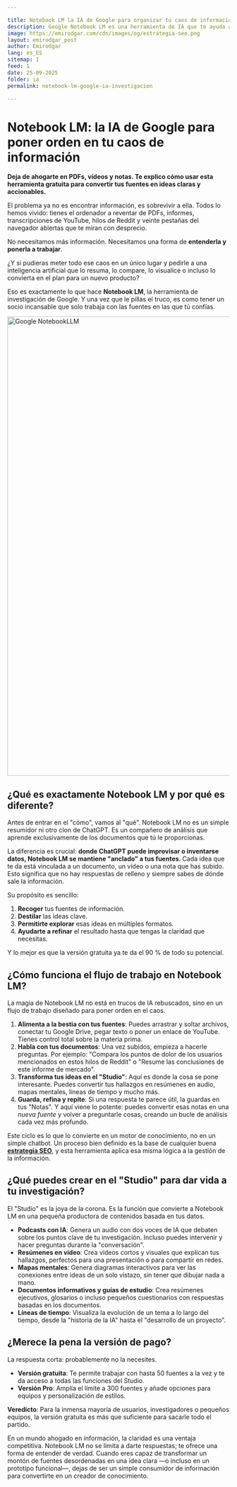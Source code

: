 ```yaml
---

title: Notebook LM la IA de Google para organizar tu caos de información
description: Google Notebook LM es una herramienta de IA que te ayuda a procesar y entender tus fuentes de información (PDFs, vídeos, notas). Te explico cómo funciona.
image: https://emirodgar.com/cdn/images/og/estrategia-seo.png
layout: emirodgar_post
author: Emirodgar
lang: es_ES
sitemap: 1
feed: 1
date: 25-09-2025
folder: ia
permalink: notebook-lm-google-ia-investigacion

---
```


# Notebook LM: la IA de Google para poner orden en tu caos de información

**Deja de ahogarte en PDFs, vídeos y notas. Te explico cómo usar esta herramienta gratuita para convertir tus fuentes en ideas claras y accionables.**

El problema ya no es encontrar información, es sobrevivir a ella. Todos lo hemos vivido: tienes el ordenador a reventar de PDFs, informes, transcripciones de YouTube, hilos de Reddit y veinte pestañas del navegador abiertas que te miran con desprecio.

No necesitamos más información. Necesitamos una forma de **entenderla y ponerla a trabajar**.

¿Y si pudieras meter todo ese caos en un único lugar y pedirle a una inteligencia artificial que lo resuma, lo compare, lo visualice o incluso lo convierta en el plan para un nuevo producto?

Eso es exactamente lo que hace **Notebook LM**, la herramienta de investigación de Google. Y una vez que le pillas el truco, es como tener un socio incansable que solo trabaja con las fuentes en las que tú confías.

<img width="1038" class="img-responsive" alt="Google NotebookLLM" src="https://github.com/user-attachments/assets/5882b7a5-13da-4898-8e50-d403a45853c6" />


## ¿Qué es exactamente Notebook LM y por qué es diferente?

Antes de entrar en el "cómo", vamos al "qué". Notebook LM no es un simple resumidor ni otro clon de ChatGPT. Es un compañero de análisis que aprende exclusivamente de los documentos que tú le proporcionas.

La diferencia es crucial: **donde ChatGPT puede improvisar o inventarse datos, Notebook LM se mantiene "anclado" a tus fuentes**. Cada idea que te da está vinculada a un documento, un vídeo o una nota que has subido. Esto significa que no hay respuestas de relleno y siempre sabes de dónde sale la información.

Su propósito es sencillo:
1.  **Recoger** tus fuentes de información.
2.  **Destilar** las ideas clave.
3.  **Permitirte explorar** esas ideas en múltiples formatos.
4.  **Ayudarte a refinar** el resultado hasta que tengas la claridad que necesitas.

Y lo mejor es que la versión gratuita ya te da el 90 % de todo su potencial.


## ¿Cómo funciona el flujo de trabajo en Notebook LM?

La magia de Notebook LM no está en trucos de IA rebuscados, sino en un flujo de trabajo diseñado para poner orden en el caos.

1.  **Alimenta a la bestia con tus fuentes**: Puedes arrastrar y soltar archivos, conectar tu Google Drive, pegar texto o poner un enlace de YouTube. Tienes control total sobre la materia prima.
2.  **Habla con tus documentos**: Una vez subidos, empieza a hacerle preguntas. Por ejemplo: "Compara los puntos de dolor de los usuarios mencionados en estos hilos de Reddit" o "Resume las conclusiones de este informe de mercado".
3.  **Transforma tus ideas en el "Studio"**: Aquí es donde la cosa se pone interesante. Puedes convertir tus hallazgos en resúmenes en audio, mapas mentales, líneas de tiempo y mucho más.
4.  **Guarda, refina y repite**: Si una respuesta te parece útil, la guardas en tus "Notas". Y aquí viene lo potente: puedes convertir esas notas en una *nueva fuente* y volver a preguntarle cosas, creando un bucle de análisis cada vez más profundo.

Este ciclo es lo que lo convierte en un motor de conocimiento, no en un simple chatbot. Un proceso bien definido es la base de cualquier buena [**estrategia SEO**](https://emirodgar.com/estrategia-seo), y esta herramienta aplica esa misma lógica a la gestión de la información.


## ¿Qué puedes crear en el "Studio" para dar vida a tu investigación?

El "Studio" es la joya de la corona. Es la función que convierte a Notebook LM en una pequeña productora de contenidos basada en tus datos.

* **Podcasts con IA**: Genera un audio con dos voces de IA que debaten sobre los puntos clave de tu investigación. Incluso puedes intervenir y hacer preguntas durante la "conversación".
* **Resúmenes en vídeo**: Crea vídeos cortos y visuales que explican tus hallazgos, perfectos para una presentación o para compartir en redes.
* **Mapas mentales**: Genera diagramas interactivos para ver las conexiones entre ideas de un solo vistazo, sin tener que dibujar nada a mano.
* **Documentos informativos y guías de estudio**: Crea resúmenes ejecutivos, glosarios o incluso pequeños cuestionarios con respuestas basadas en los documentos.
* **Líneas de tiempo**: Visualiza la evolución de un tema a lo largo del tiempo, desde la "historia de la IA" hasta el "desarrollo de un proyecto".


## ¿Merece la pena la versión de pago?

La respuesta corta: probablemente no la necesites.

* **Versión gratuita**: Te permite trabajar con hasta 50 fuentes a la vez y te da acceso a todas las funciones del Studio.
* **Versión Pro**: Amplía el límite a 300 fuentes y añade opciones para equipos y personalización de estilos.

**Veredicto**: Para la inmensa mayoría de usuarios, investigadores o pequeños equipos, la versión gratuita es más que suficiente para sacarle todo el partido.

En un mundo ahogado en información, la claridad es una ventaja competitiva. Notebook LM no se limita a darte respuestas; te ofrece una forma de entender de verdad. Cuando eres capaz de transformar un montón de fuentes desordenadas en una idea clara —o incluso en un prototipo funcional—, dejas de ser un simple consumidor de información para convertirte en un creador de conocimiento.
